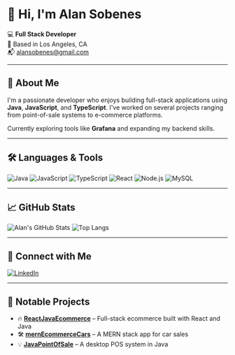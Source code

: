 # 👋 Hi, I'm Alan Sobenes

💻 **Full Stack Developer**  
📍 Based in Los Angeles, CA  
📬 alansobenes@gmail.com  

---

## 🚀 About Me

I'm a passionate developer who enjoys building full-stack applications using **Java**, **JavaScript**, and **TypeScript**. I've worked on several projects ranging from point-of-sale systems to e-commerce platforms.

Currently exploring tools like **Grafana** and expanding my backend skills.

---

## 🛠️ Languages & Tools

![Java](https://img.shields.io/badge/Java-ED8B00?style=flat-square&logo=java&logoColor=white)
![JavaScript](https://img.shields.io/badge/JavaScript-F7DF1E?style=flat-square&logo=javascript&logoColor=black)
![TypeScript](https://img.shields.io/badge/TypeScript-007ACC?style=flat-square&logo=typescript&logoColor=white)
![React](https://img.shields.io/badge/React-20232A?style=flat-square&logo=react&logoColor=61DAFB)
![Node.js](https://img.shields.io/badge/Node.js-339933?style=flat-square&logo=node.js&logoColor=white)
![MySQL](https://img.shields.io/badge/MySQL-00000F?style=flat-square&logo=mysql&logoColor=white)

---

## 📈 GitHub Stats

![Alan's GitHub Stats](https://github-readme-stats.vercel.app/api?username=AlanSobenes&show_icons=true&theme=radical)
![Top Langs](https://github-readme-stats.vercel.app/api/top-langs/?username=AlanSobenes&layout=compact&theme=radical)

---

## 🔗 Connect with Me

[![LinkedIn](https://img.shields.io/badge/LinkedIn-blue?style=flat-square&logo=linkedin)](https://linkedin.com/in/YOUR-LINKEDIN)

---

## 📂 Notable Projects

- 🔥 [**ReactJavaEcommerce**](https://github.com/AlanSobenes/ReactJavaEcommerce) – Full-stack ecommerce built with React and Java
- 🛠️ [**mernEcommerceCars**](https://github.com/AlanSobenes/mernEcommerceCars) – A MERN stack app for car sales
- 💡 [**JavaPointOfSale**](https://github.com/AlanSobenes/JavaPointOfSale) – A desktop POS system in Java

